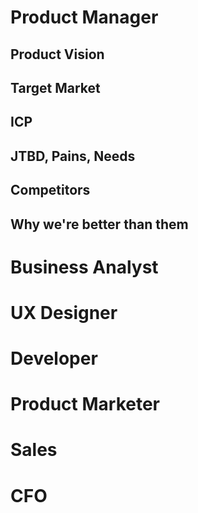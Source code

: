 # Product Manager
## Product Vision
## Target Market
## ICP
## JTBD, Pains, Needs
## Competitors
## Why we're better than them
# Business Analyst
# UX Designer
# Developer
# Product Marketer
# Sales
# CFO
